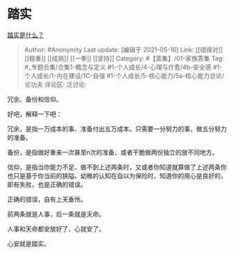 # 踏实
[踏实是什么？](https://www.zhihu.com/question/20971554/answer/1560162466)

> Author: #Anonymity
> Last update: [编辑于 2021-05-16]
> Link: [[错得对]] [[稳重]] [[成熟]] [[一拳]] [[坚持]]
> Category: #【答集】/01-家族答集
> Tag: #_专题合集/合集1-概念与定义 #1-个人成长/4-心理与疗愈/4b-安全感 #1-个人成长/1-内在建设/1C-自强 #1-个人成长/5-核心能力/5a-核心能力总论/论功夫
> 评论区:
> 泛讨论:

冗余、备份和信仰。

好吧，解释一下吧：

冗余，是指一万成本的事、准备付出五万成本。只需要一分努力的事，做五分努力的准备。

备份，是指做好重来一次甚至n次的准备、或者干脆做两份独立的放不同地方。

信仰，是指当你能力不足、做不到上述两条时，又或者你知道就算做了上述两条你也只是基于你当前的狭隘、幼稚的认知在自以为保险时，知道你的用心是良好的，即有失败，也是正确的错误。

正确的错误，自有上天垂怜。

前两条就是人事，后一条就是天命。

人事和天命都安放好了，心就安了。

心安就是踏实。
